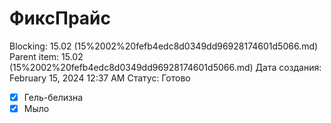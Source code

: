 # ФиксПрайс

Blocking: 15.02 (15%2002%20fefb4edc8d0349dd96928174601d5066.md)
Parent item: 15.02 (15%2002%20fefb4edc8d0349dd96928174601d5066.md)
Дата создания: February 15, 2024 12:37 AM
Статус: Готово

- [x]  Гель-белизна
- [x]  Мыло